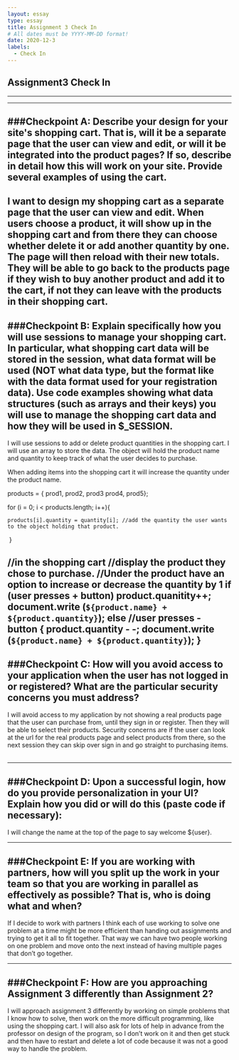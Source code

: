 ```yaml
---
layout: essay
type: essay
title: Assignment 3 Check In
# All dates must be YYYY-MM-DD format!
date: 2020-12-3
labels:
  - Check In
---
```

## Assignment3 Check In
---

---
###Checkpoint A:
Describe your design for your site's shopping cart. That is, will it be a separate page that the user can view and edit, or will it be integrated into the product pages? If so, describe in detail how this will work on your site. Provide several examples of using the cart.
---

I want to design my shopping cart as a separate page that the user can view and edit. When users choose a product, it will show up in the shopping cart and from there they can choose whether delete it or add another quantity by one. The page will then reload with their new totals. They will be able to go back to the products page if they wish to buy another product and add it to the cart, if not they can leave with the products in their shopping cart.   
---
###Checkpoint B:
Explain specifically how you will use sessions to manage your shopping cart. In particular, what shopping cart data will be stored in the session, what data format will be used (NOT what data type, but the format like with the data format used for your registration data). Use code examples showing what data structures (such as arrays and their keys) you will use to manage the shopping cart data and how they will be used in $_SESSION.
---
  I will use sessions to add or delete product quantities in the shopping cart. I will use an array to store the data. The object will hold the product name and quantity to keep track of what the user decides to purchase. 

When adding items into the shopping cart it will increase the quantity under the product name. 

products = { prod1, prod2, prod3 prod4, prod5};

for (i = 0; i < products.length; i++){

	products[i].quantity = quantity[i]; //add the quantity the user wants to the object holding that product. 

 }

//in the shopping cart 
//display the product they chose to purchase. 
//Under the product have an option to increase or decrease the quantity by 1
if (user presses + button)
	product.quanitity++;
	document.write (`${product.name} + ${product.quantity}`);
else //user presses - button {
	product.quantity - -;
	document.write (`${product.name} + ${product.quantity}`);
}
---
###Checkpoint C:
How will you avoid access to your application when the user has not logged in or registered? What are the particular security concerns you must address?
---
I will avoid access to my application by not showing a real products page that the user can purchase from, until they sign in or register. Then they will be able to select their products. Security concerns are if the user can look at the url for the real products page and select products from there, so the next session they can skip over sign in and go straight to purchasing items.   

---
###Checkpoint D:
Upon a successful login, how do you provide personalization in your UI? Explain how you did or will do this (paste code if necessary):
---
I will change the name at the top of the page to say welcome ${user}.   

---
###Checkpoint E:
If you are working with partners, how will you split up the work in your team so that you are working in parallel as effectively as possible? That is, who is doing what and when?
---
If I decide to work with partners I think each of use working to solve one problem at a time might be more efficient than handing out assignments and trying to get it all to fit together. That way we can have two people working on one problem and move onto the next instead of having multiple pages that don’t go together.    

---
###Checkpoint F:
How are you approaching Assignment 3 differently than Assignment 2?
---
I will approach assignment 3 differently by working on simple problems that I know how to solve, then work on the more difficult programming, like using the shopping cart. I will also ask for lots of help in advance from the professor on design of the program, so I don’t work on it and then get stuck and then have to restart and delete a lot of code because it was not a good way to handle the problem. 
